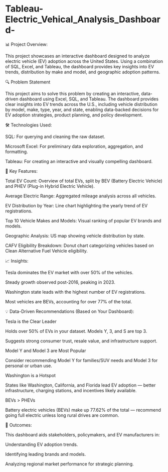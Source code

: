 # Tableau-Electric_Vehical_Analysis_Dashboard-

📊 Project Overview:

This project showcases an interactive dashboard designed to analyze electric vehicle (EV) adoption across the United States. Using a combination of SQL, Excel, and Tableau, the dashboard provides key insights into EV trends, distribution by make and model, and geographic adoption patterns.

🔍 Problem Statement

This project aims to solve this problem by creating an interactive, data-driven dashboard using Excel, SQL, and Tableau. The dashboard provides clear insights into EV trends across the U.S., including vehicle distribution by model, make, type, year, and state, enabling data-backed decisions for EV adoption strategies, product planning, and policy development.

🛠 Technologies Used:

SQL: For querying and cleaning the raw dataset.

Microsoft Excel: For preliminary data exploration, aggregation, and formatting.

Tableau: For creating an interactive and visually compelling dashboard.


📌 Key Features:

Total EV Count: Overview of total EVs, split by BEV (Battery Electric Vehicle) and PHEV (Plug-in Hybrid Electric Vehicle).

Average Electric Range: Aggregated mileage analysis across all vehicles.

EV Distribution by Year: Line chart highlighting the yearly trend of EV registrations.

Top 10 Vehicle Makes and Models: Visual ranking of popular EV brands and models.

Geographic Analysis: US map showing vehicle distribution by state.

CAFV Eligibility Breakdown: Donut chart categorizing vehicles based on Clean Alternative Fuel Vehicle eligibility.


📈 Insights:

Tesla dominates the EV market with over 50% of the vehicles.

Steady growth observed post-2016, peaking in 2023.

Washington state leads with the highest number of EV registrations.

Most vehicles are BEVs, accounting for over 77% of the total.


💡 Data-Driven Recommendations (Based on Your Dashboard):

Tesla is the Clear Leader

Holds over 50% of EVs in your dataset. Models Y, 3, and S are top 3.

Suggests strong consumer trust, resale value, and infrastructure support.

Model Y and Model 3 are Most Popular

Consider recommending Model Y for families/SUV needs and Model 3 for personal or urban use.

Washington is a Hotspot

States like Washington, California, and Florida lead EV adoption — better infrastructure, charging stations, and incentives likely available.

BEVs > PHEVs

Battery electric vehicles (BEVs) make up 77.62% of the total — recommend going full electric unless long rural drives are common.


🚀 Outcomes:

This dashboard aids stakeholders, policymakers, and EV manufacturers in:

Understanding EV adoption trends.

Identifying leading brands and models.

Analyzing regional market performance for strategic planning.
